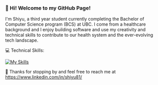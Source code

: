 ### 👋 Hi! Welcome to my GitHub Page!

I'm Shiyu, a third year student currently completing the Bachelor of Computer Science program (BCS) at UBC. I come from a healthcare background and I enjoy building software and use my creativity and technical skills to contribute to our health system and the ever-evolving tech landscape.

💻 Technical Skills:


[![My Skills](https://skillicons.dev/icons?i=js,ts,css,html,react,python,java,bootstrap,c,cpp,sqlite)](https://skillicons.dev)

🌟 Thanks for stopping by and feel free to reach me at https://www.linkedin.com/in/shiyu81/
<!--**sl-81/sl-81** is a ✨ _special_ ✨ repository because its `README.md` (this file) appears on your GitHub profile.



Here are some ideas to get you started:

- 🔭 I’m currently working on ...
- 🌱 I’m currently learning ...
- 👯 I’m looking to collaborate on ...
- 🤔 I’m looking for help with ...
- 💬 Ask me about ...
- 📫 How to reach me: ...
- 😄 Pronouns: ...
- ⚡ Fun fact: ...
-->
